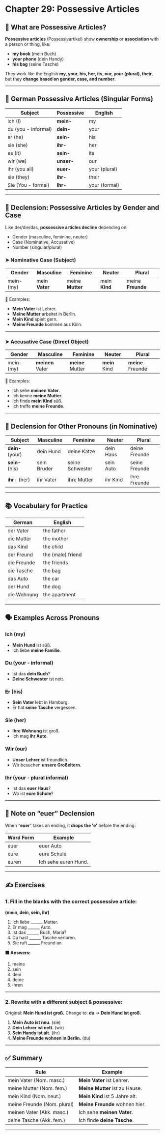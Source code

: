 # Chapter 29: Possessive Articles

## 📍 What are Possessive Articles?

**Possessive articles** (Possessivartikel) show **ownership** or **association** with a person or thing, like:

* **my book** (mein Buch)
* **your phone** (dein Handy)
* **his bag** (seine Tasche)

They work like the English **my, your, his, her, its, our, your (plural), their**, but they **change based on gender, case, and number**.

---

## 🧠 German Possessive Articles (Singular Forms)

| Subject             | Possessive | English       |
| ------------------- | ---------- | ------------- |
| ich (I)             | **mein-**  | my            |
| du (you - informal) | **dein-**  | your          |
| er (he)             | **sein-**  | his           |
| sie (she)           | **ihr-**   | her           |
| es (it)             | **sein-**  | its           |
| wir (we)            | **unser-** | our           |
| ihr (you all)       | **euer-**  | your (plural) |
| sie (they)          | **ihr-**   | their         |
| Sie (You - formal)  | **Ihr-**   | your (formal) |

---

## 🧾 Declension: Possessive Articles by Gender and Case

Like der/die/das, **possessive articles decline** depending on:

* Gender (masculine, feminine, neuter)
* Case (Nominative, Accusative)
* Number (singular/plural)

### ➤ Nominative Case (Subject)

| Gender     | Masculine      | Feminine         | Neuter        | Plural            |
| ---------- | -------------- | ---------------- | ------------- | ----------------- |
| mein- (my) | mein **Vater** | meine **Mutter** | mein **Kind** | meine **Freunde** |

📌 Examples:

* **Mein Vater** ist Lehrer.
* **Meine Mutter** arbeitet in Berlin.
* **Mein Kind** spielt gern.
* **Meine Freunde** kommen aus Köln.

---

### ➤ Accusative Case (Direct Object)

| Gender     | Masculine        | Feminine         | Neuter        | Plural            |
| ---------- | ---------------- | ---------------- | ------------- | ----------------- |
| mein- (my) | **meinen** Vater | **meine** Mutter | **mein** Kind | **meine** Freunde |

📌 Examples:

* Ich sehe **meinen Vater**.
* Ich kenne **meine Mutter**.
* Ich finde **mein Kind** süß.
* Ich treffe **meine Freunde**.

---

## 🔁 Declension for Other Pronouns (in Nominative)

| Subject          | Masculine   | Feminine        | Neuter    | Plural        |
| ---------------- | ----------- | --------------- | --------- | ------------- |
| **dein-** (your) | dein Hund   | deine Katze     | dein Haus | deine Freunde |
| **sein-** (his)  | sein Bruder | seine Schwester | sein Auto | seine Freunde |
| **ihr-** (her)   | ihr Vater   | ihre Mutter     | ihr Kind  | ihre Freunde  |

---

## 📚 Vocabulary for Practice

| German      | English           |
| ----------- | ----------------- |
| der Vater   | the father        |
| die Mutter  | the mother        |
| das Kind    | the child         |
| der Freund  | the (male) friend |
| die Freunde | the friends       |
| die Tasche  | the bag           |
| das Auto    | the car           |
| der Hund    | the dog           |
| die Wohnung | the apartment     |

---

## 🗣️ Examples Across Pronouns

### Ich (my)

* **Mein Hund** ist süß.
* Ich liebe **meine Familie**.

### Du (your - informal)

* Ist das **dein Buch**?
* **Deine Schwester** ist nett.

### Er (his)

* **Sein Vater** lebt in Hamburg.
* Er hat **seine Tasche** vergessen.

### Sie (her)

* **Ihre Wohnung** ist groß.
* Ich mag **ihr Auto**.

### Wir (our)

* **Unser Lehrer** ist freundlich.
* Wir besuchen **unsere Großeltern**.

### Ihr (your - plural informal)

* Ist das **euer Haus**?
* Wo ist **eure Schule**?

---

## 🔄 Note on “euer” Declension

When “**euer**” takes an ending, it **drops the 'e'** before the ending:

| Word Form | Example              |
| --------- | -------------------- |
| euer      | euer Auto            |
| eure      | eure Schule          |
| euren     | Ich sehe euren Hund. |

---

## ✍️ Exercises

### 1. Fill in the blanks with the correct possessive article:

**(mein, dein, sein, ihr)**

1. Ich liebe \_\_\_\_\_\_ Mutter.
2. Er mag \_\_\_\_\_\_ Auto.
3. Ist das \_\_\_\_\_\_ Buch, Maria?
4. Du hast \_\_\_\_\_\_ Tasche verloren.
5. Sie ruft \_\_\_\_\_\_ Freund an.

**🟩 Answers:**

1. meine
2. sein
3. dein
4. deine
5. ihren

---

### 2. Rewrite with a different subject & possessive:

Original: **Mein Hund ist groß.**
Change to: **du** → **Dein Hund ist groß.**

1. **Mein Auto ist neu.** (sie)
2. **Dein Lehrer ist nett.** (wir)
3. **Sein Handy ist alt.** (ihr)
4. **Meine Freunde wohnen in Berlin.** (du)

---

## ✅ Summary

| Rule                        | Example                        |
| --------------------------- | ------------------------------ |
| mein Vater (Nom. masc.)     | **Mein Vater** ist Lehrer.     |
| meine Mutter (Nom. fem.)    | **Meine Mutter** ist zu Hause. |
| mein Kind (Nom. neut.)      | **Mein Kind** ist 5 Jahre alt. |
| meine Freunde (Nom. plural) | **Meine Freunde** wohnen hier. |
| meinen Vater (Akk. masc.)   | Ich sehe **meinen Vater**.     |
| deine Tasche (Akk. fem.)    | Ich finde **deine Tasche**.    |

---
